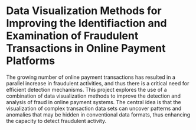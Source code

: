 # Data Visualization Methods for Improving the Identifiaction and Examination of Fraudulent Transactions in Online Payment Platforms

The growing number of online payment transactions has resulted in a parallel
increase in fraudulent activities, and thus there is a critical need for efficient
detection mechanisms. This project explores the use of a combination of data
visualization methods to improve the detection and
analysis of fraud in online payment systems. The central idea is that the visualization
of complex transaction data sets can uncover patterns and anomalies that
may be hidden in conventional data formats, thus enhancing the capacity to detect
fraudulent activity.
